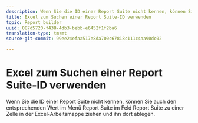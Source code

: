 ```yaml
---
description: Wenn Sie die ID einer Report Suite nicht kennen, können Sie auch den entsprechenden Wert im Menü Report Suite im Feld Report Suite zu einer Zelle in der Excel-Arbeitsmappe ziehen und ihn dort ablegen.
title: Excel zum Suchen einer Report Suite-ID verwenden
topic: Report builder
uuid: 087d5720-f438-4db3-bebb-e6452f1f2ba6
translation-type: tm+mt
source-git-commit: 99ee24efaa517e8da700c67818c111c4aa90dc02

---
```



# Excel zum Suchen einer Report Suite-ID verwenden

Wenn Sie die ID einer Report Suite nicht kennen, können Sie auch den entsprechenden Wert im Menü Report Suite im Feld Report Suite zu einer Zelle in der Excel-Arbeitsmappe ziehen und ihn dort ablegen.

